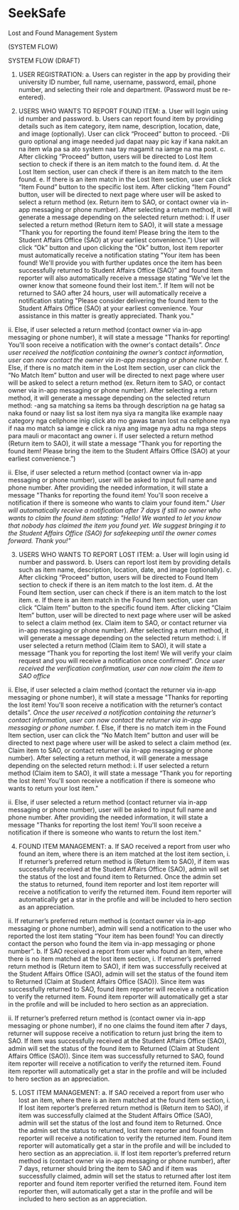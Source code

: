 # SeekSafe
Lost and Found Management System

(SYSTEM FLOW)


SYSTEM FLOW (DRAFT)
1.	USER REGISTRATION:
a.	Users can register in the app by providing their university ID number, full name, username, password, email, phone number, and selecting their role and department. (Password must be re-entered).

2.	USERS WHO WANTS TO REPORT FOUND ITEM:
a.	User will login using id number and password.
b.	Users can report found item by providing details such as item category, item name, description, location, date, and image (optionally). User can click “Proceed” button to proceed. 
-Dli guro optional ang image needed jud dapat  naay pic kay if kana nakit.an na item wla pa sa ato system naa tay magamit na iamge na ma post.
c.	After clicking “Proceed” button, users will be directed to Lost Item section to check if there is an item match to the found item.
d.	At the Lost Item section, user can check if there is an item match to the item found.
e.	If there is an item match in the Lost Item section, user can click “Item Found” button to the specific lost item. After clicking “Item Found” button, user will be directed to next page where user will be asked to select a return method (ex. Return item to SAO, or contact owner via in-app messaging or phone number). After selecting a return method, it will generate a message depending on the selected return method:
i.	If user selected a return method (Return item to SAO), it will state a message “Thank you for reporting the found item! Please bring the item to the Student Affairs Office (SAO) at your earliest convenience.”) User will click “Ok” button and upon clicking the “Ok” button, lost item reporter must automatically receive a notification stating "Your item has been found! We'll provide you with further updates once the item has been successfully returned to Student Affairs Office (SAO)” and found item reporter will also automatically receive a message stating “We've let the owner know that someone found their lost item.”. If Item will not be returned to SAO after 24 hours, user will automatically receive a notification stating "Please consider delivering the found item to the Student Affairs Office (SAO) at your earliest convenience. Your assistance in this matter is greatly appreciated. Thank you."

ii.	Else, if user selected a return method (contact owner via in-app messaging or phone number), it will state a message "Thanks for reporting! You'll soon receive a notification with the owner's contact details”. *Once user received the notification containing the owner’s contact information, user can now contact the owner via in-app messaging or phone number.*
f.	Else, if there is no match item in the Lost Item section, user can click the “No Match Item” button and user will be directed to next page where user will be asked to select a return method (ex. Return item to SAO, or contact owner via in-app messaging or phone number). After selecting a return method, it will generate a message depending on the selected return method:
-ang sa matching sa items ba through description na ge hatag sa naka found or naay list sa lost item nya siya ra mangita like example naay category nga cellphone inig click ato mo gawas tanan lost na cellphone nya if naa mo match sa iamge e click ra niya ang image nya adtu na mga steps para mauli or macontact ang owner
i.	If user selected a return method (Return item to SAO), it will state a message “Thank you for reporting the found item! Please bring the item to the Student Affairs Office (SAO) at your earliest convenience.”)

ii.	Else, if user selected a return method (contact owner via in-app messaging or phone number), user will be asked to input full name and phone number. After providing the needed information, it will state a message "Thanks for reporting the found item! You'll soon receive a notification if there is someone who wants to claim your found item." *User will automatically receive a notification after 7 days if still no owner who wants to claim the found item stating: "Hello! We wanted to let you know that nobody has claimed the item you found yet. We suggest bringing it to the Student Affairs Office (SAO) for safekeeping until the owner comes forward. Thank you!"* 

3.	USERS WHO WANTS TO REPORT LOST ITEM:
a.	User will login using id number and password.
b.	Users can report lost item by providing details such as item name, description, location, date, and image (optionally).
c.	After clicking “Proceed” button, users will be directed to Found Item section to check if there is an item match to the lost item.
d.	At the Found Item section, user can check if there is an item match to the lost item.
e.	If there is an item match in the Found Item section, user can click “Claim Item” button to the specific found item. After clicking “Claim Item” button, user will be directed to next page where user will be asked to select a claim method (ex. Claim item to SAO, or contact returner via in-app messaging or phone number). After selecting a return method, it will generate a message depending on the selected return method:
i.	If user selected a return method (Claim item to SAO), it will state a message “Thank you for reporting the lost item! We will verify your claim request and you will receive a notification once confirmed”. *Once user received the verification confirmation, user can now claim the item to SAO office*

ii.	Else, if user selected a claim method (contact the returner via in-app messaging or phone number), it will state a message "Thanks for reporting the lost item! You'll soon receive a notification with the returner’s contact details”. *Once the user received a notification containing the returner’s contact information, user can now contact the returner via in-app messaging or phone number.*
f.	Else, if there is no match item in the Found Item section, user can click the “No Match Item” button and user will be directed to next page where user will be asked to select a claim method (ex. Claim item to SAO, or contact returner via in-app messaging or phone number). After selecting a return method, it will generate a message depending on the selected return method:
i.	If user selected a return method (Claim item to SAO), it will state a message “Thank you for reporting the lost item! You'll soon receive a notification if there is someone who wants to return your lost item."

ii.	Else, if user selected a return method (contact returner via in-app messaging or phone number), user will be asked to input full name and phone number. After providing the needed information, it will state a message "Thanks for reporting the lost item! You'll soon receive a notification if there is someone who wants to return the lost item." 

4.	FOUND ITEM MANAGEMENT:
a.	If SAO received a report from user who found an item, where there is an item matched at the lost item section,
i.	If returner’s preferred return method is (Return item to SAO), if item was successfully received at the Student Affairs Office (SAO), admin will set the status of the lost and found item to Returned. Once the admin set the status to returned, found item reporter and lost item reporter will receive a notification to verify the returned item. Found item reporter will automatically get a star in the profile and will be included to hero section as an appreciation.

ii.	If returner’s preferred return method is (contact owner via in-app messaging or phone number), admin will send a notification to the user who reported the lost item stating “Your item has been found! You can directly contact the person who found the item via in-app messaging or phone number”.
b.	If SAO received a report from user who found an item, where there is no item matched at the lost item section,
i.	If returner’s preferred return method is (Return item to SAO), if item was successfully received at the Student Affairs Office (SAO), admin will set the status of the found item to Returned (Claim at Student Affairs Office (SAO)). Since item was successfully returned to SAO, found item reporter will receive a notification to verify the returned item. Found item reporter will automatically get a star in the profile and will be included to hero section as an appreciation.

ii.	If returner’s preferred return method is (contact owner via in-app messaging or phone number), if no one claims the found item after 7 days, returner will suppose receive a notification to return just bring the item to SAO. If item was successfully received at the Student Affairs Office (SAO), admin will set the status of the found item to Returned (Claim at Student Affairs Office (SAO)). Since item was successfully returned to SAO, found item reporter will receive a notification to verify the returned item. Found item reporter will automatically get a star in the profile and will be included to hero section as an appreciation.

5.	LOST  ITEM MANAGEMENT:
a.	If SAO received a report from user who lost an item, where there is an item matched at the found item section,
i.	If lost item reporter’s preferred return method is (Return item to SAO), if item was successfully claimed at the Student Affairs Office (SAO), admin will set the status of the lost and found item to Returned. Once the admin set the status to returned, lost item reporter and found item reporter will receive a notification to verify the returned item. Found item reporter will automatically get a star in the profile and will be included to hero section as an appreciation.
ii.	If lost item reporter’s preferred return method is (contact owner via in-app messaging or phone number), after 7 days, returner should bring the item to SAO and if item was successfully claimed, admin will set the status to returned after lost item reporter and found item reporter verified the returned item. Found item reporter then, will automatically get a star in the profile and will be included to hero section as an appreciation.
 

